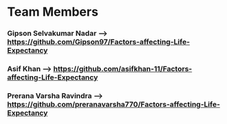 # Team Members
### Gipson Selvakumar Nadar --> https://github.com/Gipson97/Factors-affecting-Life-Expectancy
### Asif Khan --> https://github.com/asifkhan-11/Factors-affecting-Life-Expectancy
### Prerana Varsha Ravindra --> https://github.com/preranavarsha770/Factors-affecting-Life-Expectancy
